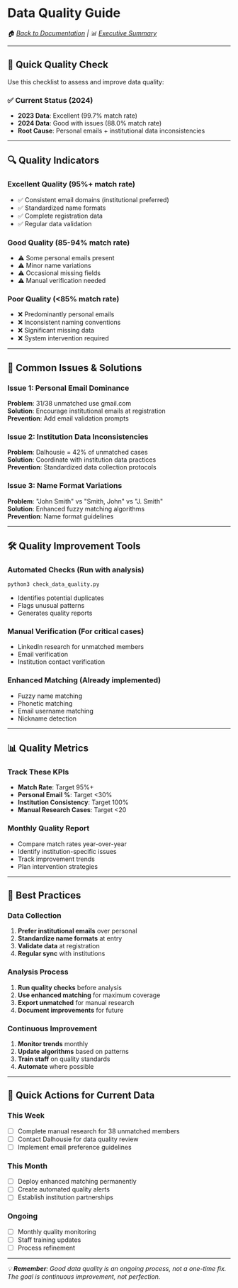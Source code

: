 # Data Quality Guide

*🏠 [Back to Documentation](../README.md) | 📊 [Executive Summary](../analysis/executive-summary.md)*

---

## 🎯 Quick Quality Check

Use this checklist to assess and improve data quality:

### ✅ Current Status (2024)
- **2023 Data**: Excellent (99.7% match rate)
- **2024 Data**: Good with issues (88.0% match rate) 
- **Root Cause**: Personal emails + institutional data inconsistencies

---

## 🔍 Quality Indicators

### **Excellent Quality** (95%+ match rate)
- ✅ Consistent email domains (institutional preferred)
- ✅ Standardized name formats
- ✅ Complete registration data
- ✅ Regular data validation

### **Good Quality** (85-94% match rate)
- ⚠️ Some personal emails present
- ⚠️ Minor name variations
- ⚠️ Occasional missing fields
- ⚠️ Manual verification needed

### **Poor Quality** (<85% match rate)
- ❌ Predominantly personal emails
- ❌ Inconsistent naming conventions
- ❌ Significant missing data
- ❌ System intervention required

---

## 🚨 Common Issues & Solutions

### **Issue 1: Personal Email Dominance**
**Problem**: 31/38 unmatched use gmail.com  
**Solution**: Encourage institutional emails at registration  
**Prevention**: Add email validation prompts

### **Issue 2: Institution Data Inconsistencies**  
**Problem**: Dalhousie = 42% of unmatched cases  
**Solution**: Coordinate with institution data practices  
**Prevention**: Standardized data collection protocols

### **Issue 3: Name Format Variations**
**Problem**: "John Smith" vs "Smith, John" vs "J. Smith"  
**Solution**: Enhanced fuzzy matching algorithms  
**Prevention**: Name format guidelines

---

## 🛠️ Quality Improvement Tools

### **Automated Checks** (Run with analysis)
```bash
python3 check_data_quality.py
```
- Identifies potential duplicates
- Flags unusual patterns
- Generates quality reports

### **Manual Verification** (For critical cases)
- LinkedIn research for unmatched members
- Email verification
- Institution contact verification

### **Enhanced Matching** (Already implemented)
- Fuzzy name matching
- Phonetic matching  
- Email username matching
- Nickname detection

---

## 📊 Quality Metrics

### **Track These KPIs**
- **Match Rate**: Target 95%+
- **Personal Email %**: Target <30%
- **Institution Consistency**: Target 100%
- **Manual Research Cases**: Target <20

### **Monthly Quality Report**
- Compare match rates year-over-year
- Identify institution-specific issues
- Track improvement trends
- Plan intervention strategies

---

## 🎯 Best Practices

### **Data Collection**
1. **Prefer institutional emails** over personal
2. **Standardize name formats** at entry
3. **Validate data** at registration
4. **Regular sync** with institutions

### **Analysis Process**
1. **Run quality checks** before analysis
2. **Use enhanced matching** for maximum coverage
3. **Export unmatched** for manual research
4. **Document improvements** for future

### **Continuous Improvement**
1. **Monitor trends** monthly
2. **Update algorithms** based on patterns
3. **Train staff** on quality standards
4. **Automate** where possible

---

## 🔄 Quick Actions for Current Data

### **This Week**
- [ ] Complete manual research for 38 unmatched members
- [ ] Contact Dalhousie for data quality review
- [ ] Implement email preference guidelines

### **This Month**  
- [ ] Deploy enhanced matching permanently
- [ ] Create automated quality alerts
- [ ] Establish institution partnerships

### **Ongoing**
- [ ] Monthly quality monitoring
- [ ] Staff training updates
- [ ] Process refinement

---

*💡 **Remember**: Good data quality is an ongoing process, not a one-time fix. The goal is continuous improvement, not perfection.* 